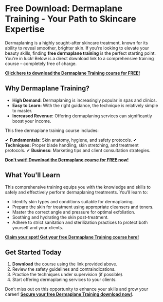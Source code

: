 # Free Download: Dermaplane Training - Your Path to Skincare Expertise

Dermaplaning is a highly sought-after skincare treatment, known for its ability to reveal smoother, brighter skin. If you're looking to elevate your beauty skills, finding **free dermaplane training** is the perfect starting point. You're in luck! Below is a direct download link to a comprehensive training course – completely free of charge.

[**Click here to download the Dermaplane Training course for FREE!**](https://udemywork.com/dermaplane-training)

## Why Dermaplane Training?

*   **High Demand:** Dermaplaning is increasingly popular in spas and clinics.
*   **Easy to Learn:** With the right guidance, the technique is relatively simple to master.
*   **Increased Revenue:** Offering dermaplaning services can significantly boost your income.

This free dermaplane training course includes:

✔ **Fundamentals:** Skin anatomy, hygiene, and safety protocols.
✔ **Techniques:** Proper blade handling, skin stretching, and treatment protocols.
✔ **Business:** Marketing tips and client consultation strategies.

[**Don't wait! Download the Dermaplane course for FREE now!**](https://udemywork.com/dermaplane-training)

## What You'll Learn

This comprehensive training equips you with the knowledge and skills to safely and effectively perform dermaplaning treatments. You'll learn to:

*   Identify skin types and conditions suitable for dermaplaning.
*   Prepare the skin for treatment using appropriate cleansers and toners.
*   Master the correct angle and pressure for optimal exfoliation.
*   Soothing and hydrating the skin post-treatment.
*   Adhere to strict sanitation and sterilization practices to protect both yourself and your clients.

[**Claim your spot! Get your free Dermaplane Training course here!**](https://udemywork.com/dermaplane-training)

## Get Started Today

1.  **Download** the course using the link provided above.
2.  Review the safety guidelines and contraindications.
3.  Practice the techniques under supervision (if possible).
4.  Start offering dermaplaning services to your clients.

Don’t miss out on this opportunity to enhance your skills and grow your career! **[Secure your free Dermaplane Training download now!](https://udemywork.com/dermaplane-training)**.
